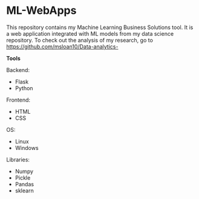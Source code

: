 # ML-WebApps
This repository contains my Machine Learning Business Solutions tool. It is a web application integrated with ML models from my data science repository. To check out the analysis of my research, go to https://github.com/msloan10/Data-analytics-

**Tools**

Backend:
- Flask
- Python

Frontend:
- HTML
- CSS

OS:
- Linux
- Windows

Libraries: 
- Numpy
- Pickle
- Pandas
- sklearn
